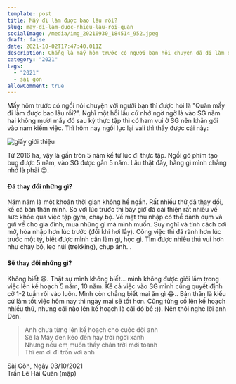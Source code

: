 ```yaml
---
template: post
title: Mầy đi làm được bao lâu rồi?
slug: may-di-lam-duoc-nhieu-lau-roi-quan
socialImage: /media/img_20210930_184514_952.jpeg
draft: false
date: 2021-10-02T17:47:40.011Z
description: Chẳng là mấy hôm trước có người bạn hỏi chuyện đã đi làm được bao lâu...
category: "2021"
tags:
  - "2021"
  - sai gon
allowComment: true
---
```


Mấy hôm trước có ngồi nói chuyện với người bạn thì được hỏi là "Quân mầy đi làm được bao lâu rồi?". Nghĩ một hồi lâu cứ nhớ ngờ ngờ là vào SG năm hai không mười mấy đó sau kỳ thực tập thì có ham vui ở SG nên khăn gói vào nam kiếm việc. Thì hôm nay ngồi lục lại vali thì thấy được cái này:

![giấy giới thiệu](/media/img_20211003_003643.jpeg "giấy giới thiệu")

Từ 2016 ha, vậy là gần tròn 5 năm kể từ lúc đi thực tập. Ngồi gõ phím tạo bug được 5 năm, vào SG được gần 5 năm. Lâu thật đấy, hằng gì mình chẳng nhớ là phải 😌.

#### Đã thay đổi những gì?

Năm năm là một khoản thời gian không hề ngắn. Rất nhiều thứ đã thay đổi, kể cả bản thân mình. So với lúc trước thì bây giờ đã cải thiện rất nhiều về sức khỏe qua việc tập gym, chạy bộ. Về mặt thu nhập có thể dành dụm và gửi về cho gia đình, mua những gì mà mình muốn. Suy nghĩ và tính cách cởi mở, hòa nhập hơn lúc trước (đôi khi hơi lầy). Công việc thì đã rành hơn lúc trước một tý, biết được mình cần làm gì, học gì. Tìm được nhiều thú vui hơn như chạy bộ, leo núi (trekking), chụp ảnh...

#### Sẽ thay đổi những gì?

Không biết 😆. Thật sự mình không biết... mình không được giỏi lắm trong việc lên kế hoạch 5 năm, 10 năm. Kể cả việc vào SG mình cũng quyết định cỡ 1-2 tuần rồi vào luôn. Mình còn chẳng biết mai ăn gì 😂.. Bản thân là kiểu cứ làm tốt việc hôm nay thì ngày mai sẽ tốt hơn. Cũng từng cố lên kế hoạch nhiều thứ, nhưng cái nào lên kế hoạch là cái đó bể :)). Nên thôi nghe lời anh Đen.

> Anh chưa từng lên kế hoạch cho cuộc đời anh\
> Sẽ là Mây đen kéo đến hay trời ngời xanh\
> Nhưng nếu em muốn thấy chân trời mới toanh\
> Thì em ơi đi trốn với anh

Sài Gòn, Ngày 03/10/2021\
Trần Lê Hải Quân (mập)
